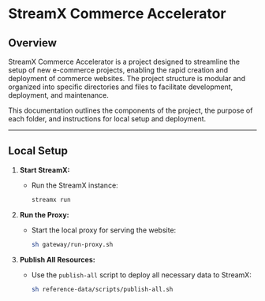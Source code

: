 # StreamX Commerce Accelerator

## Overview

StreamX Commerce Accelerator is a project designed to streamline the setup of new e-commerce projects, enabling the rapid creation and deployment of commerce websites. The project structure is modular and organized into specific directories and files to facilitate development, deployment, and maintenance.

This documentation outlines the components of the project, the purpose of each folder, and instructions for local setup and deployment.

---

## Local Setup


1. **Start StreamX:**
   - Run the StreamX instance:
     ```bash
     streamx run
     ```

2. **Run the Proxy:**
   - Start the local proxy for serving the website:
     ```bash
     sh gateway/run-proxy.sh
     ```

3. **Publish All Resources:**
   - Use the `publish-all` script to deploy all necessary data to StreamX:
     ```bash
     sh reference-data/scripts/publish-all.sh
     ```
